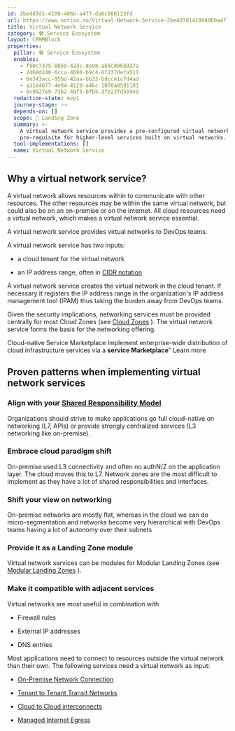 ```yaml
---
id: 2be4d7d1-4109-406b-a4f7-da6c566123fd
url: https://www.notion.so/Virtual-Network-Service-2be4d7d14109406ba4f7da6c566123fd
title: Virtual Network Service
category: 🛠 Service Ecosystem
layout: CFMMBlock
properties:
  pillar: 🛠 Service Ecosystem
  enables:
    - f90c7375-88b9-42dc-8e98-a65c006b927a
    - 2468d240-6cca-4680-b9c4-6f237defa511
    - 6e343acc-95bd-42aa-bb32-bdcce1c7d4ad
    - a31e4077-4e84-4129-a46c-1070a8591181
    - 6c9827e9-73b2-49f5-bfb5-3fe23fd5b9e9
  redaction-state: mvp1
  journey-stage: ⭐️⭐️
  depends-on: []
  scope: 🛬 Landing Zone
  summary: >-
    A virtual network service provides a pre-configured virtual network. It is a
    pre-requisite for higher-level services built on virtual networks.
  tool-implementations: []
  name: Virtual Network Service
---
```


## Why a virtual network service?

A virtual network allows resources within to communicate with other resources. The other resources may be within the same virtual network, but could also be on an on-premise or on the internet. All cloud resources need a virtual network, which makes a virtual network service essential.

A virtual network service provides virtual networks to DevOps teams.

A virtual network service has two inputs:

- a cloud tenant for the virtual network

- an IP address range, often in [CIDR notation](https://en.wikipedia.org/wiki/Classless_Inter-Domain_Routing#CIDR_notation)

A virtual network service creates the virtual network in the cloud tenant. If necessary it registers the IP address range in the organization's IP address management tool (IPAM) thus taking the burden away from DevOps teams.

Given the security implications, networking services must be provided centrally for most Cloud Zones (see [Cloud Zones](/maturity-model/security-and-compliance/cloud-zones.md) ). The virtual network service forms the basis for the networking offering.

<!--notion-markdown-cms:raw-->
<CallToAction>
  <CtaHeader>Cloud-native Service Marketplace</CtaHeader>
  <CtaText>Implement enterprise-wide distribution of cloud infrastructure services via a <b>service Marketplace</b>”</CtaText>
  <CtaButton class="btn-primary" url="https://www.meshcloud.io/2020/10/15/cloud-infrastructure-services-enterprise-wide-distribution-via-a-marketplace"/>Learn more</CtaButton>
</CallToAction>

## Proven patterns when implementing virtual network services

### Align with your [Shared Responsibility Model](/maturity-model/security-and-compliance/shared-responsibility-model.md) 

Organizations should strive to make applications go full cloud-native on networking (L7, APIs) or provide strongly centralized services (L3 networking like on-premise).

### Embrace cloud paradigm shift

On-premise used L3 connectivity and often no authN/Z on the application layer. The cloud moves this to L7. Network zones are the most difficult to implement as they have a lot of shared responsibilities and interfaces.

### Shift your view on networking

On-premise networks are mostly flat, whereas in the cloud we can do micro-segmentation and networks become very hierarchical with DevOps teams having a lot of autonomy over their subnets

### Provide it as a Landing Zone module

Virtual network services can be modules for Modular Landing Zones (see [Modular Landing Zones](/maturity-model/tenant-management/modular-landing-zones.md) ).

### Make it compatible with adjacent services

Virtual networks are most useful in combination with

- Firewall rules

- External IP addresses

- DNS entries

Most applications need to connect to resources outside the virtual network than their own. The following services need a virtual network as input:

- [On-Premise Network Connection](/maturity-model/service-ecosystem/on-premise-network-connection.md) 

- [Tenant to Tenant Transit Networks](/maturity-model/service-ecosystem/tenant-to-tenant-transit-networks.md) 

- [Cloud to Cloud interconnects](/maturity-model/service-ecosystem/cloud-to-cloud-interconnects.md) 

- [Managed Internet Egress](/maturity-model/service-ecosystem/managed-internet-egress.md) 

